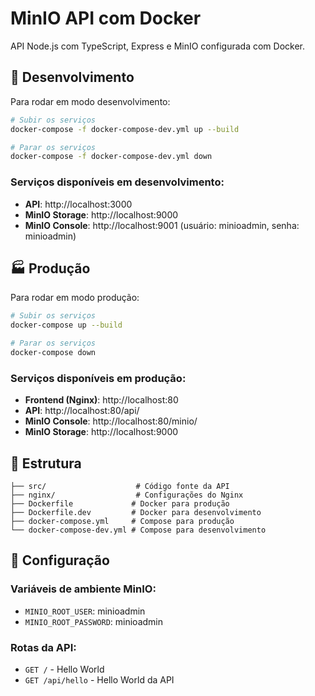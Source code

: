 # MinIO API com Docker

API Node.js com TypeScript, Express e MinIO configurada com Docker.

## 🚀 Desenvolvimento

Para rodar em modo desenvolvimento:

```bash
# Subir os serviços
docker-compose -f docker-compose-dev.yml up --build

# Parar os serviços
docker-compose -f docker-compose-dev.yml down
```

### Serviços disponíveis em desenvolvimento:
- **API**: http://localhost:3000
- **MinIO Storage**: http://localhost:9000
- **MinIO Console**: http://localhost:9001 (usuário: minioadmin, senha: minioadmin)

## 🏭 Produção

Para rodar em modo produção:

```bash
# Subir os serviços
docker-compose up --build

# Parar os serviços
docker-compose down
```

### Serviços disponíveis em produção:
- **Frontend (Nginx)**: http://localhost:80
- **API**: http://localhost:80/api/
- **MinIO Console**: http://localhost:80/minio/
- **MinIO Storage**: http://localhost:9000

## 📁 Estrutura

```
├── src/                    # Código fonte da API
├── nginx/                  # Configurações do Nginx
├── Dockerfile             # Docker para produção
├── Dockerfile.dev         # Docker para desenvolvimento
├── docker-compose.yml     # Compose para produção
└── docker-compose-dev.yml # Compose para desenvolvimento
```

## 🔧 Configuração

### Variáveis de ambiente MinIO:
- `MINIO_ROOT_USER`: minioadmin
- `MINIO_ROOT_PASSWORD`: minioadmin

### Rotas da API:
- `GET /` - Hello World
- `GET /api/hello` - Hello World da API
